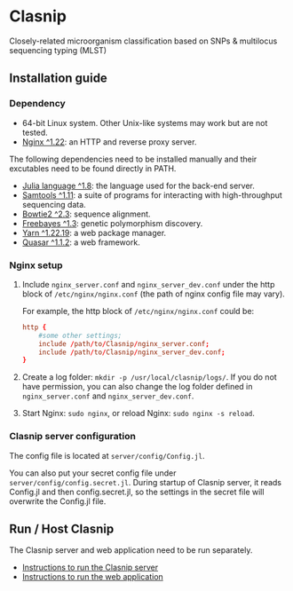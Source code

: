 # Clasnip

Closely-related microorganism classification based on SNPs & multilocus sequencing typing (MLST)

## Installation guide

### Dependency

- 64-bit Linux system. Other Unix-like systems may work but are not tested.
- [Nginx ^1.22](https://nginx.org/en/download.html): an HTTP and reverse proxy server.

The following dependencies need to be installed manually and their excutables need to be found directly in PATH.

- [Julia language ^1.8](https://julialang.org/downloads/): the language used for the back-end server.
- [Samtools ^1.11](http://www.htslib.org/download/): a suite of programs for interacting with high-throughput sequencing data.
- [Bowtie2 ^2.3](https://github.com/BenLangmead/bowtie2): sequence alignment.
- [Freebayes ^1.3](https://github.com/freebayes/freebayes): genetic polymorphism discovery.
- [Yarn ^1.22.19](https://classic.yarnpkg.com/en/docs/install#debian-stable): a web package manager.
- [Quasar ^1.1.2](https://v1.quasar.dev/): a web framework.

### Nginx setup

1. Include `nginx_server.conf` and `nginx_server_dev.conf` under the http block of `/etc/nginx/nginx.conf` (the path of nginx config file may vary). 

   For example, the http block of `/etc/nginx/nginx.conf` could be:

    ```conf
    http {
        #some other settings;
        include /path/to/Clasnip/nginx_server.conf;
        include /path/to/Clasnip/nginx_server_dev.conf;
    }
    ```

2. Create a log folder: `mkdir -p /usr/local/clasnip/logs/`. If you do not have permission, you can also change the log folder defined in `nginx_server.conf` and `nginx_server_dev.conf`.

3. Start Nginx: `sudo nginx`, or reload Nginx: `sudo nginx -s reload`.

### Clasnip server configuration

The config file is located at `server/config/Config.jl`.

You can also put your secret config file under `server/config/config.secret.jl`. During startup of Clasnip server, it reads Config.jl and then config.secret.jl, so the settings in the secret file will overwrite the Config.jl file.

## Run / Host Clasnip

The Clasnip server and web application need to be run separately.

- [Instructions to run the Clasnip server](server/README.md)
- [Instructions to run the web application](user-interface/README.md)
